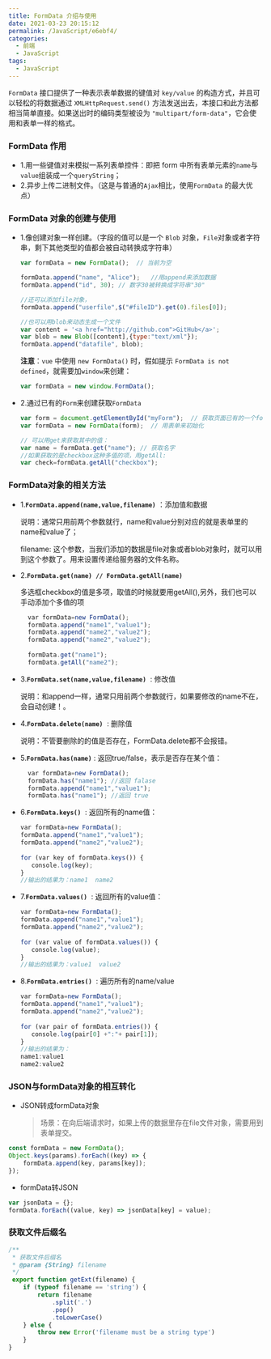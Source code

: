 ```yaml
---
title: FormData 介绍与使用
date: 2021-03-23 20:15:12
permalink: /JavaScript/e6ebf4/
categories:
  - 前端
  - JavaScript
tags:
  - JavaScript
---
```


`FormData` 接口提供了一种表示表单数据的键值对 `key/value` 的构造方式，并且可以轻松的将数据通过 `XMLHttpRequest.send()` 方法发送出去，本接口和此方法都相当简单直接。如果送出时的编码类型被设为 `"multipart/form-data"`，它会使用和表单一样的格式。

<!-- more -->

### FormData 作用

- 1.用一些键值对来模拟一系列表单控件：即把 form 中所有表单元素的`name`与`value`组装成一个`queryString`；
- 2.异步上传二进制文件。（这是与普通的`Ajax`相比，使用`FormData` 的最大优点）

### FormData 对象的创建与使用

- 1.像创建对象一样创建。（字段的值可以是一个 `Blob` 对象，`File`对象或者字符串，剩下其他类型的值都会被自动转换成字符串）
	
	```js
  var formData = new FormData();  // 当前为空
  
  formData.append("name", "Alice");   //用append来添加数据
  formData.append("id", 30); // 数字30被转换成字符串"30"
  
  //还可以添加file对象，
  formData.append("userfile",$("#fileID").get(0).files[0]);
  
  //也可以用blob来动态生成一个文件
  var content = '<a href="http://github.com">GitHub</a>'; 
  var blob = new Blob([content],{type:"text/xml"});
  formData.append("datafile", blob);
	```
	**注意**：`vue` 中使用 `new FormData()` 时，假如提示 `FormData is not defined`，就需要加`window`来创建：
	
	```js
  var formData = new window.FormData();
	```
	
- 2.通过已有的`Form`来创建获取`FormData`
	
	```js
  var form = document.getElementById("myForm");  // 获取页面已有的一个form表单
  var formData = new FormData(form);  // 用表单来初始化
  
  // 可以用get来获取其中的值：
  var name = formData.get("name"); // 获取名字
  //如果获取的是checkbox这种多值的项，用getAll:
  var check=formData.getAll("checkbox");
	```

### FormData对象的相关方法

- 1.**`FormData.append(name,value,filename)`** ：添加值和数据
  
  说明：通常只用前两个参数就行，name和value分别对应的就是表单里的name和value了；
  
  filename: 这个参数，当我们添加的数据是file对象或者blob对象时，就可以用到这个参数了。用来设置传递给服务器的文件名称。

- 2.**`FormData.get(name) // FormData.getAll(name) `**

  多选框checkbox的值是多项，取值的时候就要用getAll(),另外，我们也可以手动添加个多值的项
	
  ```javaScript
	var formData=new FormData();
	formData.append("name1","value1");
	formData.append("name2","value2");
	formData.append("name2","value2");
	 
	formData.get("name1");
	formData.getAll("name2");
	```
- 3.**`FormData.set(name,value,filename)`**  : 修改值
  
  说明：和append一样，通常只用前两个参数就行，如果要修改的name不在，会自动创建！。

- 4.**`FormData.delete(name)`**  : 删除值
  
  说明：不管要删除的的值是否存在，FormData.delete都不会报错。

- 5.**`FormData.has(name)`** : 返回true/false，表示是否存在某个值：
	
  ```javaScript
	var formData=new FormData();
	formData.has("name1"); //返回 falase
	formData.append("name1","value1");
	formData.has("name1"); //返回 true
	```

- 6.**`FormData.keys()`**  : 返回所有的name值：
	```javaScript
	var formData=new FormData();
	formData.append("name1","value1");
	formData.append("name2","value2");
	 
	for (var key of formData.keys()) {
	   console.log(key); 
	}
	//输出的结果为：name1  name2
	```

- 7.**`FormData.values()`**  : 返回所有的value值：
	```javaScript
	var formData=new FormData();
	formData.append("name1","value1");
	formData.append("name2","value2");
	 
	for (var value of formData.values()) {
	   console.log(value); 
	}
	//输出的结果为：value1  value2
	```


- 8.**`FormData.entries()`**  : 遍历所有的name/value 
	```javaScript
	var formData=new FormData();
	formData.append("name1","value1");
	formData.append("name2","value2");
	 
	for (var pair of formData.entries()) {
	   console.log(pair[0] +":"+ pair[1]); 
	}
	//输出的结果为：
	name1:value1  
	name2:value2
	```

### JSON与formData对象的相互转化
- JSON转成formData对象
  > 场景：在向后端请求时，如果上传的数据里存在file文件对象，需要用到表单提交。
```js
const formData = new FormData();
Object.keys(params).forEach((key) => {
	formData.append(key, params[key]);
});
```
- formData转JSON
```js
var jsonData = {};
formData.forEach((value, key) => jsonData[key] = value);
```

### 获取文件后缀名
```js
/**
 * 获取文件后缀名
 * @param {String} filename
 */
 export function getExt(filename) {
    if (typeof filename == 'string') {
        return filename
            .split('.')
            .pop()
            .toLowerCase()
    } else {
        throw new Error('filename must be a string type')
    }
}
```